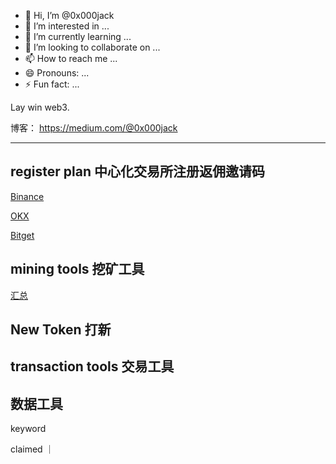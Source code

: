- 👋 Hi, I’m @0x000jack
- 👀 I’m interested in ...
- 🌱 I’m currently learning ...
- 💞️ I’m looking to collaborate on ...
- 📫 How to reach me ...
- 😄 Pronouns: ...
- ⚡ Fun fact: ...

<!---
0x000jack/0x000jack is a ✨ special ✨ repository because its `README.md` (this file) appears on your GitHub profile.
You can click the Preview link to take a look at your changes.
--->

Lay win web3.

博客： <https://medium.com/@0x000jack>




---

## register plan  中心化交易所注册返佣邀请码

[Binance](https://www.suitechsui.io/cn/activity/referral-entry/CPA?ref=CPA_00HQJAZK8Y)

[OKX](https://ouxyi.space/join/2903395)

[Bitget](https://www.bitget.fit/zh-CN/referral/register?clacCode=22NFR0BH)


## mining tools  挖矿工具

[汇总](https://github.com/0x000jack/mining)



## New Token 打新



## transaction tools  交易工具  



## 数据工具




keyword

claimed ｜ 


